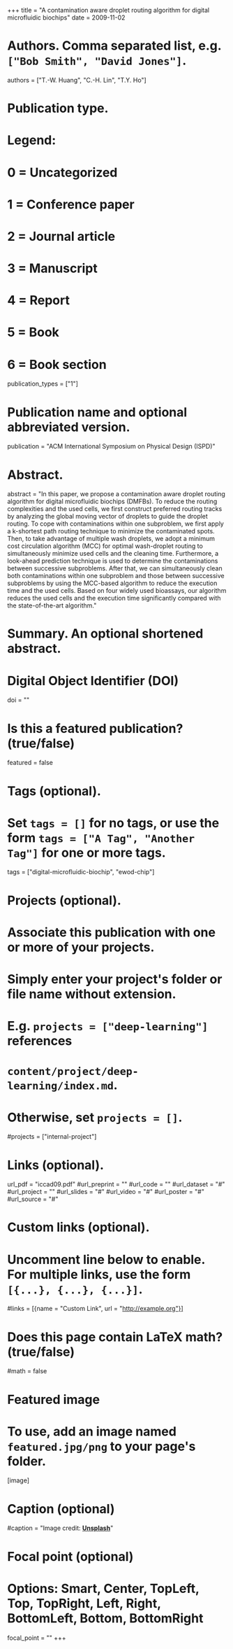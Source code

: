 +++
title = "A contamination aware droplet routing algorithm for digital microfluidic biochips"
date = 2009-11-02

# Authors. Comma separated list, e.g. `["Bob Smith", "David Jones"]`.
authors = ["T.-W. Huang", "C.-H. Lin", "T.Y. Ho"]

# Publication type.
# Legend:
# 0 = Uncategorized
# 1 = Conference paper
# 2 = Journal article
# 3 = Manuscript
# 4 = Report
# 5 = Book
# 6 = Book section
publication_types = ["1"]

# Publication name and optional abbreviated version.
publication = "ACM International Symposium on Physical Design (ISPD)"

# Abstract.
abstract = "In this paper, we propose a contamination aware droplet routing algorithm for digital microfluidic biochips (DMFBs). To reduce the routing complexities and the used cells, we first construct preferred routing tracks by analyzing the global moving vector of droplets to guide the droplet routing. To cope with contaminations within one subproblem, we first apply a k-shortest path routing technique to minimize the contaminated spots. Then, to take advantage of multiple wash droplets, we adopt a minimum cost circulation algorithm (MCC) for optimal wash-droplet routing to simultaneously minimize used cells and the cleaning time. Furthermore, a look-ahead prediction technique is used to determine the contaminations between successive subproblems. After that, we can simultaneously clean both contaminations within one subproblem and those between successive subproblems by using the MCC-based algorithm to reduce the execution time and the used cells. Based on four widely used bioassays, our algorithm reduces the used cells and the execution time significantly compared with the state-of-the-art algorithm."

# Summary. An optional shortened abstract.

# Digital Object Identifier (DOI)
doi = ""

# Is this a featured publication? (true/false)
featured = false

# Tags (optional).
#   Set `tags = []` for no tags, or use the form `tags = ["A Tag", "Another Tag"]` for one or more tags.
tags = ["digital-microfluidic-biochip", "ewod-chip"]

# Projects (optional).
#   Associate this publication with one or more of your projects.
#   Simply enter your project's folder or file name without extension.
#   E.g. `projects = ["deep-learning"]` references 
#   `content/project/deep-learning/index.md`.
#   Otherwise, set `projects = []`.
#projects = ["internal-project"]

# Links (optional).
url_pdf = "iccad09.pdf"
#url_preprint = ""
#url_code = ""
#url_dataset = "#"
#url_project = ""
#url_slides = "#"
#url_video = "#"
#url_poster = "#"
#url_source = "#"

# Custom links (optional).
#   Uncomment line below to enable. For multiple links, use the form `[{...}, {...}, {...}]`.
#links = [{name = "Custom Link", url = "http://example.org"}]

# Does this page contain LaTeX math? (true/false)
#math = false

# Featured image
# To use, add an image named `featured.jpg/png` to your page's folder. 
[image]
  # Caption (optional)
  #caption = "Image credit: [**Unsplash**](https://unsplash.com/photos/pLCdAaMFLTE)"

  # Focal point (optional)
  # Options: Smart, Center, TopLeft, Top, TopRight, Left, Right, BottomLeft, Bottom, BottomRight
  focal_point = ""
+++


